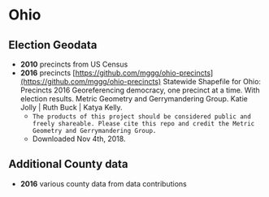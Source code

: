 # Ohio

## Election Geodata

- **2010** precincts from US Census
- **2016** precincts [https://github.com/mggg/ohio-precincts](https://github.com/mggg/ohio-precincts) Statewide Shapefile for Ohio: Precincts 2016
Georeferencing democracy, one precinct at a time. With election results. Metric Geometry and Gerrymandering Group. Katie Jolly | Ruth Buck | Katya Kelly.
    - `The products of this project should be considered public and freely shareable. Please cite this repo and credit the Metric Geometry and Gerrymandering Group.`
    - Downloaded Nov 4th, 2018.

## Additional County data

- **2016** various county data from data contributions
